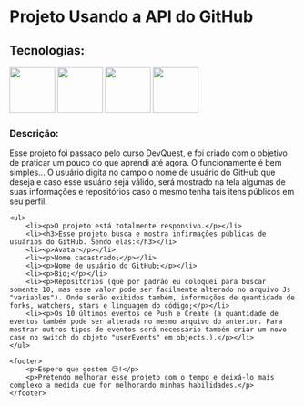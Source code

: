 <h1>Projeto Usando a API do GitHub</h1>

<h2>Tecnologias:</h2>

<span><img src="https://cdn.jsdelivr.net/gh/devicons/devicon/icons/html5/html5-original.svg" width="80px"/></span>
<span><img src="https://cdn.jsdelivr.net/gh/devicons/devicon/icons/css3/css3-original.svg" width="80px"/></span>
<span><img src="https://cdn.jsdelivr.net/gh/devicons/devicon/icons/javascript/javascript-original.svg" width="80px"/></span>
<span><a href="https://docs.github.com/en/rest?apiVersion=2022-11-28" target="_blank"><img     src="https://cdn.jsdelivr.net/gh/devicons/devicon/icons/github/github-original.svg" width="80px"/></a></span>     

<section class="description">
    <h3>Descrição:</h3>
    <p>Esse projeto foi passado pelo curso DevQuest, e foi criado com o objetivo de praticar um pouco do que aprendi até agora. O funcionamente é bem simples... O usuário digita no campo o nome de usuário do GitHub que deseja e caso esse usuário sejá válido, será mostrado na tela algumas de suas informações e repositórios caso o mesmo tenha tais itens públicos em seu perfil.</p>

    <ul>
        <li><p>O projeto está totalmente responsivo.</p></li>
        <li><h3>Esse projeto busca e mostra infirmações públicas de usuários do GitHub. Sendo elas:</h3></li>
        <li><p>Avatar</p></li>
        <li><p>Nome cadastrado;</p></li>
        <li><p>Nome de usuário do GitHub;</p></li>
        <li><p>Bio;</p></li>
        <li><p>Repositórios (que por padrão eu coloquei para buscar somente 10, mas esse valor pode ser facilmente alterado no arquivo Js "variables"). Onde serão exibidos também, informações de quantidade de forks, watchers, stars e linguagem do código;</p></li>
        <li><p>Os 10 últimos eventos de Push e Create (a quantidade de eventos também pode ser alterada no mesmo arquivo do anterior. Para mostrar outros tipos de eventos será necessário também criar um novo case no switch do objeto "userEvents" em objects.).</p></li>
    </ul>
    
    <footer>
        <p>Espero que gostem 😊!</p>
        <p>Pretendo melhorar esse projeto com o tempo e deixá-lo mais complexo a medida que for melhorando minhas habilidades.</p>
    </footer>
</section>

